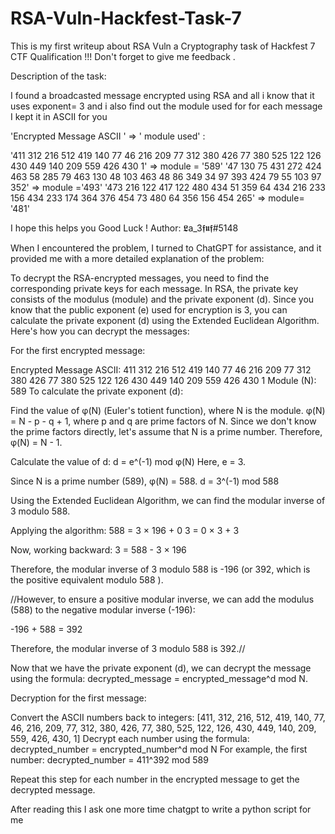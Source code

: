 # RSA-Vuln-Hackfest-Task-7
This is my first writeup about RSA Vuln a Cryptography task of Hackfest 7 CTF Qualification !!! Don't forget to give me feedback .

Description of the task:

I found a broadcasted message encrypted using RSA and all i know that it uses exponent= 3 and i also find out the module used for for each message 
I kept it in ASCII for you 

'Encrypted Message ASCII '   => ' module used' : 

'411 312 216 512 419 140 77 46 216 209 77 312 380 426 77 380 525 122 126 430  449 140 209 559 426 430 1'    => module = '589'
'47 130 75 431 272 424 463 58 285 79 463 130 48 103 463 48 86 349 34 97 393 424 79 55 103 97 352' => module ='493'
'473 216 122 417 122 480 434 51 359 64 434 216 233 156 434 233 174 364 376 454 73 480 64 356 156 454 265' => module= '481'


I hope this helps you 
Good Luck !
Author: 𝕷a_3𝖋𝖚𝖋#5148

When I encountered the problem, I turned to ChatGPT for assistance, and it provided me with a more detailed explanation of the problem:

To decrypt the RSA-encrypted messages, you need to find the corresponding private keys for each message. In RSA, the private key consists of the modulus (module) and the private exponent (d). Since you know that the public exponent (e) used for encryption is 3, you can calculate the private exponent (d) using the Extended Euclidean Algorithm. Here's how you can decrypt the messages:

For the first encrypted message:

Encrypted Message ASCII: 411 312 216 512 419 140 77 46 216 209 77 312 380 426 77 380 525 122 126 430 449 140 209 559 426 430 1
Module (N): 589
To calculate the private exponent (d):

Find the value of φ(N) (Euler's totient function), where N is the module.
φ(N) = N - p - q + 1, where p and q are prime factors of N.
Since we don't know the prime factors directly, let's assume that N is a prime number.
Therefore, φ(N) = N - 1.

Calculate the value of d:
d = e^(-1) mod φ(N)
Here, e = 3.

Since N is a prime number (589), φ(N) = 588.
d = 3^(-1) mod 588

Using the Extended Euclidean Algorithm, we can find the modular inverse of 3 modulo 588.

Applying the algorithm:
588 = 3 × 196 + 0
3 = 0 × 3 + 3

Now, working backward:
3 = 588 - 3 × 196

Therefore, the modular inverse of 3 modulo 588 is -196 (or 392, which is the positive equivalent modulo 588 ). 

//However, to ensure a positive modular inverse, we can add the modulus (588) to the negative modular inverse (-196):

-196 + 588 = 392

Therefore, the modular inverse of 3 modulo 588 is 392.//


Now that we have the private exponent (d), we can decrypt the message using the formula: decrypted_message = encrypted_message^d mod N.

Decryption for the first message:

Convert the ASCII numbers back to integers: [411, 312, 216, 512, 419, 140, 77, 46, 216, 209, 77, 312, 380, 426, 77, 380, 525, 122, 126, 430, 449, 140, 209, 559, 426, 430, 1]
Decrypt each number using the formula: decrypted_number = encrypted_number^d mod N
For example, the first number:
decrypted_number = 411^392 mod 589

Repeat this step for each number in the encrypted message to get the decrypted message.

After reading this I ask one more time chatgpt to write a python script for me 
